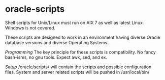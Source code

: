 # oracle-scripts
Shell scripts for Unix/Linux must run on AIX 7 as well as latest Linux.
Windows is not covered.

These scripts are designed to work in an environment having diverse Oracle database versions and diverse Operating Systems.

*Programming*
The key principle for these scripts is compatibility.
No fancy bash-isms, no gnu tools.
Expect awk, sed, and ex. 

*Setup*
/oracle/scripts/ will contain the scripts and possible configuration files. 
System and server related scripts will be pushed in /usr/local/bin/
